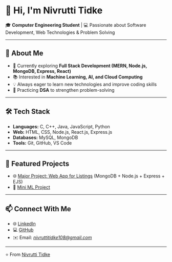 # 👋 Hi, I'm Nivrutti Tidke  

🎓 **Computer Engineering Student** | 💻 Passionate about Software Development, Web Technologies & Problem Solving  

---

## 🚀 About Me
- 🔭 Currently exploring **Full Stack Development (MERN, Node.js, MongoDB, Express, React)**  
- 📚 Interested in **Machine Learning, AI, and Cloud Computing**  
- 💡 Always eager to learn new technologies and improve coding skills  
- 🌱 Practicing **DSA** to strengthen problem-solving  

---

## 🛠️ Tech Stack
- **Languages:** C, C++, Java, JavaScript, Python  
- **Web:** HTML, CSS, Node.js, React.js, Express.js  
- **Databases:** MySQL, MongoDB  
- **Tools:** Git, GitHub, VS Code 

---

## 📂 Featured Projects
- 🌐 [Major Project: Web App for Listings](#) (MongoDB + Node.js + Express + EJS)  
- 🤖 [Mini ML Project](#)  

---

## 📫 Connect With Me
- 🌐 [LinkedIn](https://www.linkedin.com/in/nivrutti-tidke/)  
- 💻 [GitHub](https://github.com/nivruttitidke)  
- ✉️ Email: *nivruttitidke108@gmail.com*  

---

⭐️ From [Nivrutti Tidke](https://github.com/your-username)  

